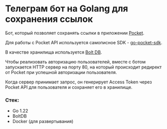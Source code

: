 # Телеграм бот на Golang для сохранения ссылок

Бот, который позволяет сохранять ссылки в приложении <a href="https://app.getpocket.com/">Pocket</a>.

Для работы с Pocket API используется самописное SDK - <a href="https://github.com/zhashkevych/go-pocket-sdk">go-pocket-sdk</a>.

В качестве хранилища используется <a href="https://github.com/boltdb/bolt">Bolt DB</a>.

Чтобы реализовать авторизацию пользователей, вместе с ботом запускается HTTP сервер на порту 80, на который происходит редирект от Pocket при успешной авторизации пользователя.

Когда сервер принимает запрос, он генерирует Access Token через Pocket API для пользователя и сохраняет его в хранилище.

### Стек:
- Go 1.22
- BoltDB
- Docker (для развертывания)
